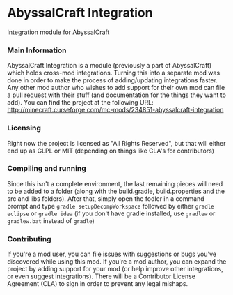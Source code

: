 # AbyssalCraft Integration
Integration module for AbyssalCraft

### Main Information

AbyssalCraft Integration is a module (previously a part of AbyssalCraft) which holds cross-mod integrations. Turning this into a separate mod was done in order to make the process of adding/updating integrations faster.
Any other mod author who wishes to add support for their own mod can file a pull request with their stuff (and documentation for the things they want to add).
You can find the project at the following URL:
http://minecraft.curseforge.com/mc-mods/234851-abyssalcraft-integration

### Licensing

Right now the project is licensed as "All Rights Reserved", but that will either end up as GLPL or MIT (depending on things like CLA's for contributors)

### Compiling and running

Since this isn't a complete environment, the last remaining pieces will need to be added to a folder (along with the build.gradle, build.properties and the src and libs folders).
After that, simply open the fodler in a command prompt and type `gradle setupDecompWorkspace` followed by either `gradle eclipse` or `gradle idea` (if you don't have gradle installed, use `gradlew` or `gradlew.bat` instead of `gradle`)

### Contributing

If you're a mod user, you can file issues with suggestions or bugs you've discovered while using this mod.
If you're a mod author, you can expand the project by adding support for your mod (or help improve other integrations, or even suggest integrations). There will be a Contributor License Agreement (CLA) to sign in order to prevent any legal mishaps.
